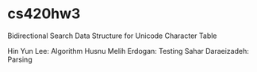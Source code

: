 # cs420hw3
Bidirectional Search Data Structure for Unicode Character Table

Hin Yun Lee: Algorithm
Husnu Melih Erdogan: Testing
Sahar Daraeizadeh: Parsing
